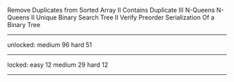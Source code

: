Remove Duplicates from Sorted Array II
Contains Duplicate III
N-Queens
N-Queens II
Unique Binary Search Tree II
Verify Preorder Serialization Of a Binary Tree

--------------

unlocked:
medium 96
hard   51

---------------

locked:
easy   12
medium 29
hard   12

---------------